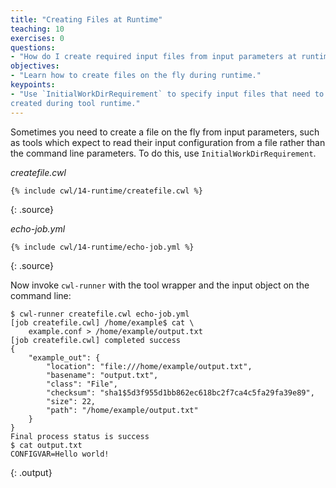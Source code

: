 ```yaml
---
title: "Creating Files at Runtime"
teaching: 10
exercises: 0
questions:
- "How do I create required input files from input parameters at runtime?"
objectives:
- "Learn how to create files on the fly during runtime."
keypoints:
- "Use `InitialWorkDirRequirement` to specify input files that need to be
created during tool runtime."
---
```

Sometimes you need to create a file on the fly from input parameters,
such as tools which expect to read their input configuration from a file
rather than the command line parameters.  To do this, use
`InitialWorkDirRequirement`.

*createfile.cwl*

~~~
{% include cwl/14-runtime/createfile.cwl %}
~~~
{: .source}

*echo-job.yml*

~~~
{% include cwl/14-runtime/echo-job.yml %}
~~~
{: .source}

Now invoke `cwl-runner` with the tool wrapper and the input object on the
command line:

~~~
$ cwl-runner createfile.cwl echo-job.yml
[job createfile.cwl] /home/example$ cat \
    example.conf > /home/example/output.txt
[job createfile.cwl] completed success
{
    "example_out": {
        "location": "file:///home/example/output.txt",
        "basename": "output.txt",
        "class": "File",
        "checksum": "sha1$5d3f955d1bb862ec618bc2f7ca4c5fa29fa39e89",
        "size": 22,
        "path": "/home/example/output.txt"
    }
}
Final process status is success
$ cat output.txt
CONFIGVAR=Hello world!
~~~
{: .output}
